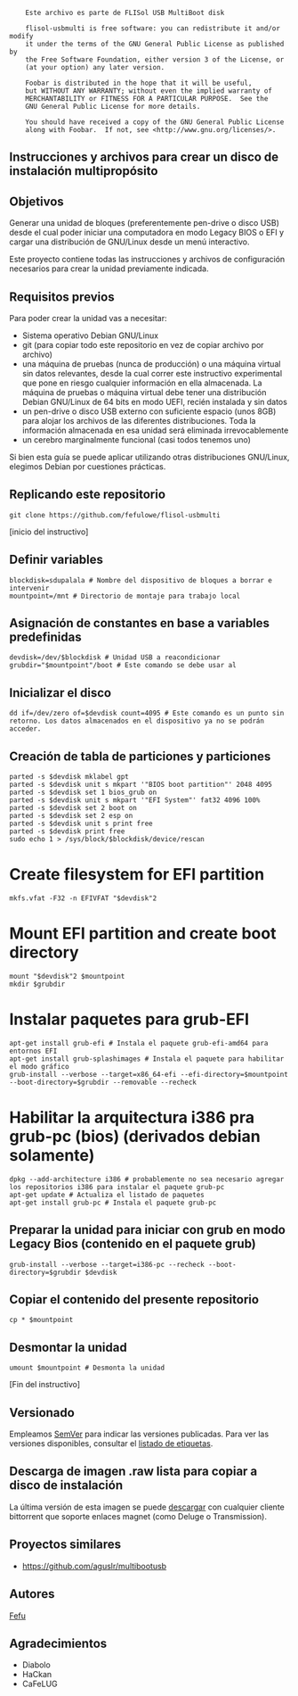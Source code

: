 ```
    Este archivo es parte de FLISol USB MultiBoot disk

    flisol-usbmulti is free software: you can redistribute it and/or modify
    it under the terms of the GNU General Public License as published by
    the Free Software Foundation, either version 3 of the License, or
    (at your option) any later version.

    Foobar is distributed in the hope that it will be useful,
    but WITHOUT ANY WARRANTY; without even the implied warranty of
    MERCHANTABILITY or FITNESS FOR A PARTICULAR PURPOSE.  See the
    GNU General Public License for more details.

    You should have received a copy of the GNU General Public License
    along with Foobar.  If not, see <http://www.gnu.org/licenses/>.
```

## Instrucciones y archivos para crear un disco de instalación multipropósito

## Objetivos
Generar una unidad de bloques (preferentemente pen-drive o disco USB) desde el cual poder iniciar una computadora en modo Legacy BIOS o EFI y cargar una distribución de GNU/Linux desde un menú interactivo.

Este proyecto contiene todas las instrucciones y archivos de configuración necesarios para crear la unidad previamente indicada.

## Requisitos previos
Para poder crear la unidad vas a necesitar:
 * Sistema operativo Debian GNU/Linux
 * git (para copiar todo este repositorio en vez de copiar archivo por archivo)
 * una máquina de pruebas (nunca de producción) o una máquina virtual sin datos relevantes, desde la cual correr este instructivo experimental que pone en riesgo cualquier información en ella almacenada. La máquina de pruebas o máquina virtual debe tener una distribución Debian GNU/Linux de 64 bits en modo UEFI, recién instalada y sin datos
 * un pen-drive o disco USB externo con suficiente espacio (unos 8GB) para alojar los archivos de las diferentes distribuciones. Toda la información almacenada en esa unidad será eliminada irrevocablemente
 * un cerebro marginalmente funcional (casi todos tenemos uno)

Si bien esta guía se puede aplicar utilizando otras distribuciones GNU/Linux, elegimos Debian por cuestiones prácticas.

## Replicando este repositorio
```
git clone https://github.com/fefulowe/flisol-usbmulti
```

[inicio del instructivo]
##  Definir variables
```
blockdisk=sdupalala # Nombre del dispositivo de bloques a borrar e intervenir
mountpoint=/mnt	# Directorio de montaje para trabajo local
```

## Asignación de constantes en base a variables predefinidas
```
devdisk=/dev/$blockdisk # Unidad USB a reacondicionar
grubdir="$mountpoint"/boot # Este comando se debe usar al 
```

## Inicializar el disco
```
dd if=/dev/zero of=$devdisk count=4095 # Este comando es un punto sin retorno. Los datos almacenados en el dispositivo ya no se podrán acceder.
```

## Creación de tabla de particiones y particiones
```
parted -s $devdisk mklabel gpt
parted -s $devdisk unit s mkpart '"BIOS boot partition"' 2048 4095
parted -s $devdisk set 1 bios_grub on
parted -s $devdisk unit s mkpart '"EFI System"' fat32 4096 100%
parted -s $devdisk set 2 boot on
parted -s $devdisk set 2 esp on
parted -s $devdisk unit s print free
parted -s $devdisk print free
sudo echo 1 > /sys/block/$blockdisk/device/rescan
```

# Create filesystem for EFI partition
```
mkfs.vfat -F32 -n EFIVFAT "$devdisk"2
```

# Mount EFI partition and create boot directory
```
mount "$devdisk"2 $mountpoint
mkdir $grubdir
```

# Instalar paquetes para grub-EFI
```
apt-get install grub-efi # Instala el paquete grub-efi-amd64 para entornos EFI
apt-get install grub-splashimages # Instala el paquete para habilitar el modo gráfico
grub-install --verbose --target=x86_64-efi --efi-directory=$mountpoint --boot-directory=$grubdir --removable --recheck 
```

# Habilitar la arquitectura i386 pra grub-pc (bios) (derivados debian solamente)
```
dpkg --add-architecture i386 # probablemente no sea necesario agregar los repositorios i386 para instalar el paquete grub-pc
apt-get update # Actualiza el listado de paquetes
apt-get install grub-pc # Instala el paquete grub-pc
```

## Preparar la unidad para iniciar con grub en modo Legacy Bios (contenido en el paquete grub)
```
grub-install --verbose --target=i386-pc --recheck --boot-directory=$grubdir $devdisk
```

## Copiar el contenido del presente repositorio
```
cp * $mountpoint
```

## Desmontar la unidad
```
umount $mountpoint # Desmonta la unidad
```
[Fin del instructivo]

## Versionado
Empleamos [SemVer](http://semver.org/) para indicar las versiones publicadas. Para ver las versiones disponibles, consultar el [listado de etiquetas](https://github.com/fefulowe/flisol-usbmulti/tags). 

## Descarga de imagen .raw lista para copiar a disco de instalación
La última versión de esta imagen se puede [descargar](http://mgnet.me/.Flisol2018r2018031701) con cualquier cliente bittorrent que soporte enlaces magnet (como Deluge o Transmission).

## Proyectos similares
 * https://github.com/aguslr/multibootusb

## Autores
[Fefu](https://www.fefu.eu)

## Agradecimientos
 * Diabolo
 * HaCkan
 * CaFeLUG
